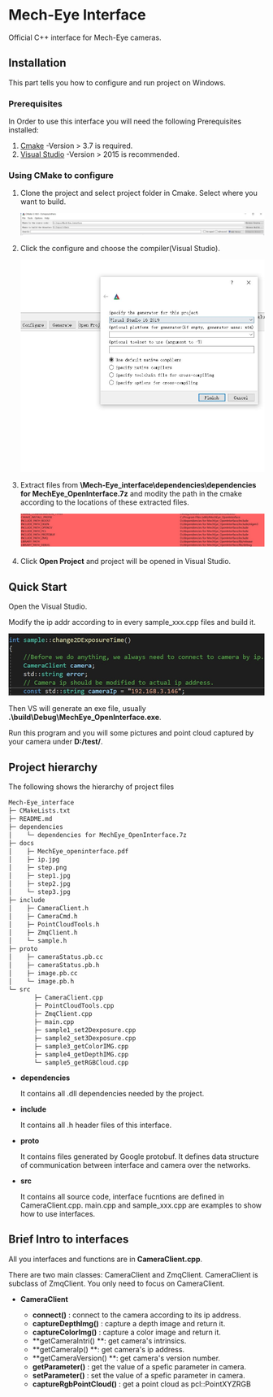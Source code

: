 # Mech-Eye Interface
Official C++ interface for Mech-Eye cameras.

## Installation

This part tells you how to configure and run project on Windows.

### Prerequisites

In Order to use this interface you will need the following Prerequisites installed:
1. [Cmake](https://cmake.org/) -Version > 3.7 is required.
2. [Visual Studio](https://visualstudio.microsoft.com/) -Version > 2015 is recommended.
### Using CMake to configure 



1. Clone the project and select project folder in Cmake. Select where you want to build.

   ![step1](./docs/step1.jpg)

2. Click the configure and choose the compiler(Visual Studio).

   ![step2](./docs/step2.jpg)

3. Extract files from **\Mech-Eye_interface\dependencies\dependencies for MechEye_OpenInterface.7z** and modity the path in the cmake according to the locations of these extracted files.

   ![step3](./docs/step3.jpg)

4. Click **Open Project** and project will be opened in Visual Studio.

## Quick Start

Open the Visual Studio.

Modify the ip addr according to in every sample_xxx.cpp files and build it.

![ip](./docs/ip.jpg)

Then VS will generate an exe file, usually **.\build\Debug\MechEye_OpenInterface.exe**.

Run this program and you will some pictures and point cloud captured by your camera under **D:/test/**.

## Project hierarchy

The following shows the hierarchy of project files

```
Mech-Eye_interface
├─ CMakeLists.txt
├─ README.md
├─ dependencies
│    └─ dependencies for MechEye_OpenInterface.7z
├─ docs
│    ├─ MechEye_openinterface.pdf
│    ├─ ip.jpg
│    ├─ step.png
│    ├─ step1.jpg
│    ├─ step2.jpg
│    └─ step3.jpg
├─ include
│    ├─ CameraClient.h
│    ├─ CameraCmd.h
│    ├─ PointCloudTools.h
│    ├─ ZmqClient.h
│    └─ sample.h
├─ proto
│    ├─ cameraStatus.pb.cc
│    ├─ cameraStatus.pb.h
│    ├─ image.pb.cc
│    └─ image.pb.h
└─ src
       ├─ CameraClient.cpp
       ├─ PointCloudTools.cpp
       ├─ ZmqClient.cpp
       ├─ main.cpp
       ├─ sample1_set2Dexposure.cpp
       ├─ sample2_set3Dexposure.cpp
       ├─ sample3_getColorIMG.cpp
       ├─ sample4_getDepthIMG.cpp
       └─ sample5_getRGBCloud.cpp
```

* **dependencies**

  It contains all .dll dependencies needed by the project.

* **include**

  It contains all .h header files of this interface.

* **proto**

  It contains files generated by Google protobuf. It defines data structure of communication between interface and camera over the networks.

* **src**

  It contains all source code, interface fucntions are defined in CameraClient.cpp. main.cpp and sample_xxx.cpp  are examples to show how to use interfaces.

## Brief Intro to interfaces

All you interfaces and functions are in  **CameraClient.cpp**.

There are two main classes: CameraClient and ZmqClient. CameraClient is subclass of ZmqClient. You only need to focus on CameraClient.

* **CameraClient**

  * **connect()** : connect to the camera according to its ip address.
  * **captureDepthImg()** : capture a depth image and return it.
  * **captureColorImg()** : capture a color image and return it.
  * **getCameraIntri() **: get camera's intrinsics.
  * **getCameraIp() **: get camera's ip address.
  * **getCameraVersion() **: get camera's version number.
  * **getParameter()** : get the value of a spefic parameter in camera.
  * **setParameter()** : set the value of a spefic parameter in camera.
  * **captureRgbPointCloud()** : get a point cloud as pcl::PointXYZRGB

  

 
